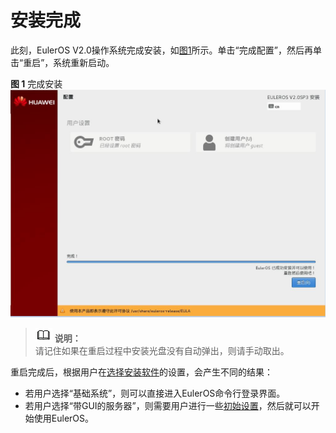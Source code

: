 # 安装完成<a name="ZH-CN_TOPIC_0182741278"></a>

此刻，EulerOS V2.0操作系统完成安装，如[图1](#fig89461337184111)所示。单击“完成配置”，然后再单击“重启”，系统重新启动。

**图 1**  完成安装<a name="fig89461337184111"></a>  
![](figures/完成安装.jpg "完成安装")

>![](public_sys-resources/icon-note.gif) **说明：**   
>请记住如果在重启过程中安装光盘没有自动弹出，则请手动取出。  

重启完成后，根据用户在[选择安装软件](选择安装软件.md)的设置，会产生不同的结果：

-   若用户选择“基础系统”，则可以直接进入EulerOS命令行登录界面。
-   若用户选择“带GUI的服务器”，则需要用户进行一些[初始设置](初始设置.md)，然后就可以开始使用EulerOS。

